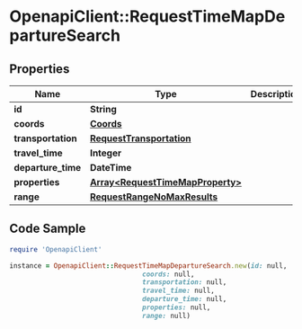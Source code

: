 # OpenapiClient::RequestTimeMapDepartureSearch

## Properties

Name | Type | Description | Notes
------------ | ------------- | ------------- | -------------
**id** | **String** |  | 
**coords** | [**Coords**](Coords.md) |  | 
**transportation** | [**RequestTransportation**](RequestTransportation.md) |  | 
**travel_time** | **Integer** |  | 
**departure_time** | **DateTime** |  | 
**properties** | [**Array&lt;RequestTimeMapProperty&gt;**](RequestTimeMapProperty.md) |  | [optional] 
**range** | [**RequestRangeNoMaxResults**](RequestRangeNoMaxResults.md) |  | [optional] 

## Code Sample

```ruby
require 'OpenapiClient'

instance = OpenapiClient::RequestTimeMapDepartureSearch.new(id: null,
                                 coords: null,
                                 transportation: null,
                                 travel_time: null,
                                 departure_time: null,
                                 properties: null,
                                 range: null)
```


